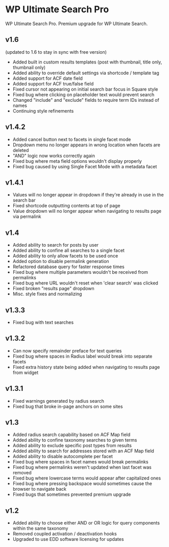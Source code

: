 WP Ultimate Search Pro
======================

WP Ultimate Search Pro. Premium upgrade for WP Ultimate Search.

v1.6
------------------------
(updated to 1.6 to stay in sync with free version)
* Added built in custom results templates (post with thumbnail, title only, thumbnail only)
* Added ability to override default settings via shortcode / template tag
* Added support for ACF date field
* Added support for ACF true/false field
* Fixed cursor not appearing on initial search bar focus in Square style
* Fixed bug where clicking on placeholder text would prevent search
* Changed "include" and "exclude" fields to require term IDs instead of names
* Continuing style refinements

v1.4.2
------------------------
* Added cancel button next to facets in single facet mode
* Dropdown menu no longer appears in wrong location when facets are deleted
* "AND" logic now works correctly again
* Fixed bug where meta field options wouldn't display properly
* Fixed bug caused by using Single Facet Mode with a metadata facet

v1.4.1
------------------------
* Values will no longer appear in dropdown if they're already in use in the search bar
* Fixed shortcode outputting contents at top of page
* Value dropdown will no longer appear when navigating to results page via permalink

v1.4
------------------------
* Added ability to search for posts by user
* Added ability to confine all searches to a single facet
* Added ability to only allow facets to be used once
* Added option to disable permalink generation
* Refactored database query for faster response times
* Fixed bug where multiple parameters wouldn't be received from permalinks
* Fixed bug where URL wouldn't reset when 'clear search' was clicked
* Fixed broken "results page" dropdown
* Misc. style fixes and normalizing

v1.3.3
------------------------
* Fixed bug with text searches

v1.3.2
------------------------
* Can now specify remainder preface for text queries
* Fixed bug where spaces in Radius label would break into separate facets
* Fixed extra history state being added when navigating to results page from widget

v1.3.1
------------------------
* Fixed warnings generated by radius search
* Fixed bug that broke in-page anchors on some sites

v1.3
------------------------
* Added radius search capability based on ACF Map field
* Added ability to confine taxonomy searches to given terms
* Added ability to exclude specific post types from results
* Added ability to search for addresses stored with an ACF Map field
* Added ability to disable autocomplete per facet
* Fixed bug where spaces in facet names would break permalinks
* Fixed bug where permalinks weren\'t updated when last facet was removed
* Fixed bug where lowercase terms would appear after capitalized ones
* Fixed bug where pressing backspace would sometimes cause the browser to navigate back
* Fixed bugs that sometimes prevented premium upgrade

v1.2
------------------------
* Added ability to choose either AND or OR logic for query components within the same taxonomy
* Removed coupled activation / deactivation hooks
* Upgraded to use EDD software licensing for updates
